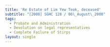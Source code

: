 ```yaml
---
title: 'Re Estate of Lim Yew Teok, deceased'
subtitle: "[2008] SGHC 128 / 06\_August\_2008"
tags:
  - Probate and Administration
  - Devolution on legal representatives
  - Complete Failure of Stirps
layout: single
---
```


